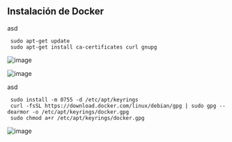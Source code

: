 ## Instalación de Docker

asd
```
 sudo apt-get update
 sudo apt-get install ca-certificates curl gnupg
```
![image](https://github.com/user-attachments/assets/91e4d404-494a-4a1d-a75f-33faed990474)

![image](https://github.com/user-attachments/assets/e5da1ea2-83d6-4154-ad01-9a48af4fda66)

asd
```
 sudo install -m 0755 -d /etc/apt/keyrings
 curl -fsSL https://download.docker.com/linux/debian/gpg | sudo gpg --dearmor -o /etc/apt/keyrings/docker.gpg
 sudo chmod a+r /etc/apt/keyrings/docker.gpg
```
![image](https://github.com/user-attachments/assets/c9ff57fc-e8a7-4acc-bcaf-18b2c9605579)
